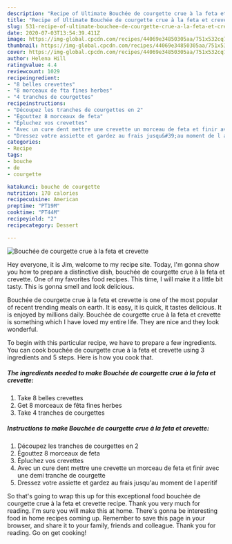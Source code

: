 ```yaml
---
description: "Recipe of Ultimate Bouchée de courgette crue à la feta et crevette"
title: "Recipe of Ultimate Bouchée de courgette crue à la feta et crevette"
slug: 531-recipe-of-ultimate-bouchee-de-courgette-crue-a-la-feta-et-crevette
date: 2020-07-03T13:54:39.411Z
image: https://img-global.cpcdn.com/recipes/44069e34850305aa/751x532cq70/bouchee-de-courgette-crue-a-la-feta-et-crevette-photo-principale-de-la-recette.jpg
thumbnail: https://img-global.cpcdn.com/recipes/44069e34850305aa/751x532cq70/bouchee-de-courgette-crue-a-la-feta-et-crevette-photo-principale-de-la-recette.jpg
cover: https://img-global.cpcdn.com/recipes/44069e34850305aa/751x532cq70/bouchee-de-courgette-crue-a-la-feta-et-crevette-photo-principale-de-la-recette.jpg
author: Helena Hill
ratingvalue: 4.4
reviewcount: 1029
recipeingredient:
- "8 belles crevettes"
- "8 morceaux de fta fines herbes"
- "4 tranches de courgettes"
recipeinstructions:
- "Découpez les tranches de courgettes en 2"
- "Égouttez 8 morceaux de feta"
- "Épluchez vos crevettes"
- "Avec un cure dent mettre une crevette un morceau de feta et finir avec une demi tranche de courgette"
- "Dressez votre assiette et gardez au frais jusqu&#39;au moment de l aperitif"
categories:
- Recipe
tags:
- bouche
- de
- courgette

katakunci: bouche de courgette 
nutrition: 170 calories
recipecuisine: American
preptime: "PT19M"
cooktime: "PT44M"
recipeyield: "2"
recipecategory: Dessert

---
```



![Bouchée de courgette crue à la feta et crevette](https://img-global.cpcdn.com/recipes/44069e34850305aa/751x532cq70/bouchee-de-courgette-crue-a-la-feta-et-crevette-photo-principale-de-la-recette.jpg)

Hey everyone, it is Jim, welcome to my recipe site. Today, I'm gonna show you how to prepare a distinctive dish, bouchée de courgette crue à la feta et crevette. One of my favorites food recipes. This time, I will make it a little bit tasty. This is gonna smell and look delicious.

Bouchée de courgette crue à la feta et crevette is one of the most popular of recent trending meals on earth. It is easy, it is quick, it tastes delicious. It is enjoyed by millions daily. Bouchée de courgette crue à la feta et crevette is something which I have loved my entire life. They are nice and they look wonderful.




To begin with this particular recipe, we have to prepare a few ingredients. You can cook bouchée de courgette crue à la feta et crevette using 3 ingredients and 5 steps. Here is how you cook that.

<!--inarticleads1-->

##### The ingredients needed to make Bouchée de courgette crue à la feta et crevette:

1. Take 8 belles crevettes
1. Get 8 morceaux de fêta fines herbes
1. Take 4 tranches de courgettes




<!--inarticleads2-->

##### Instructions to make Bouchée de courgette crue à la feta et crevette:

1. Découpez les tranches de courgettes en 2
1. Égouttez 8 morceaux de feta
1. Épluchez vos crevettes
1. Avec un cure dent mettre une crevette un morceau de feta et finir avec une demi tranche de courgette
1. Dressez votre assiette et gardez au frais jusqu&#39;au moment de l aperitif




So that's going to wrap this up for this exceptional food bouchée de courgette crue à la feta et crevette recipe. Thank you very much for reading. I'm sure you will make this at home. There's gonna be interesting food in home recipes coming up. Remember to save this page in your browser, and share it to your family, friends and colleague. Thank you for reading. Go on get cooking!
